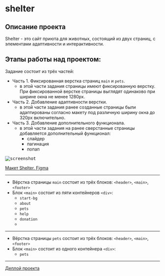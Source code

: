 # shelter

## Описание проекта
Shelter - это сайт приюта для животных, состоящий из двух страниц, с элементами адаптивности и интерактивности.

## Этапы работы над проектом:
Задание состоит из трёх частей:
- Часть 1. Фиксированная верстка страниц `main` и `pets`.
  - в этой части задания страницы имеют фиксированную верстку. При фиксированной верстке страницы выглядят одинаково при ширине окна не менее 1280px.
- Часть 2. Добавление адаптивности верстки.
  - в этой части задания ранее созданные страницы были адаптированы согласно макету под различную ширину окна до 320px включительно.
- Часть 3. Добавление дополнительного функционала.
  - в этой части задания на ранее сверстанные страницы добавляется дополнительный функционал:
     - слайдер
     - пагинация
     - попап

<kbd>![screenshot](images/shelter-demo.jpg)</kbd>

[Макет Shelter. Figma](https://www.figma.com/file/tKcmzkARtMUFQAR9VLdLkl/shelter-dom)

---

- Вёрстка страницы `main` состоит из трёх блоков: `<header>`, `<main>`, `<footer>`
- Блок `<main>` состоит из пяти контейнеров `<div>`:
  - `start-bg`
  - `about`
  - `pets`
  - `help`
  - `donation`
  - 
---
- Вёрстка страницы `pets` состоит из трёх блоков: `<header>`, `<main>`, `<footer>`
- Блок `<main>` состоит из одного контейнера `<div>`:
  - `pets`
---
  
[Деплой проекта](https://zixail28.github.io/shelter/pages/main/)
